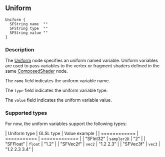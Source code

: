 ## Uniform

```
Uniform {
  SFString name  ""
  SFString type  ""
  SFString value ""
}
```

### Description

The [Uniform](#uniform) node specifies an uniform named variable.
Uniform variables are used to pass variables to the vertex or fragment shaders
defined in the same [ComposedShader](composedshader.md) node.

The `name` field indicates the uniform variable name.

The `type` field indicates the uniform variable type.

The `value` field indicates the uniform variable value.


### Supported types

For now, the uniform variables support the following types:

| Uniform type | GLSL type   | Value example |
| ============ | =========== | ============= |
| "SFInt32"    | `sampler2D` | "2"           |
| "SFFloat"    | `float`     | "1.2"         |
| "SFVec2f"    | `vec2`      | "1.2 2.3"     |
| "SFVec3f"    | `vec3`      | "1.2 2.3 3.4" |
